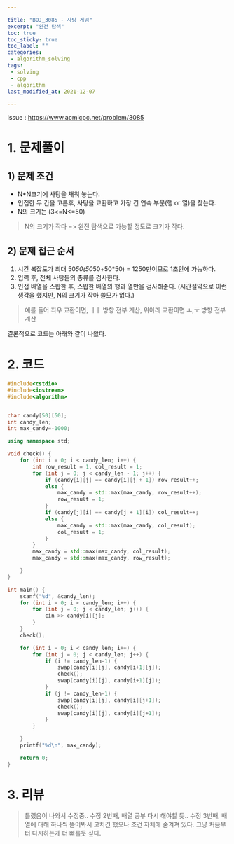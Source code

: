 ```yaml
---

title: "BOJ_3085 - 사탕 게임"  
excerpt: "완전 탐색"  
toc: true  
toc_sticky: true  
toc_label: ""  
categories:  
 - algorithm_solving  
tags:  
 - solving  
 - cpp  
 - algorithm
last_modified_at: 2021-12-07

---
```


Issue : <https://www.acmicpc.net/problem/3085>

# 1. 문제풀이  

## 1) 문제 조건

- N*N크기에 사탕을 채워 놓는다.  
- 인접한 두 칸을 고른후, 사탕을 교환하고 가장 긴 연속 부분(행 or 열)을 찾는다.  
- N의 크기는 (3<=N<=50)  

> N의 크기가 작다 => 완전 탐색으로 가능할 정도로 크기가 작다.  

## 2) 문제 접근 순서

1. 시간 복잡도가 최대 50*50(50*50+50*50) = 1250만이므로 1초안에 가능하다.  
2. 입력 후, 전체 사탕들의 종류를 검사한다.
3. 인접 배열을 스왑한 후, 스왑한 배열의 행과 열만을 검사해준다. (시간절약으로 이런 생각을 했지만, N의 크기가 작아 쓸모가 없다.)  

> 예를 들어 좌우 교환이면, ㅓㅏ 방향 전부 계산, 위아래 교환이면 ㅗ,ㅜ 방향 전부 계산  

결론적으로 코드는 아래와 같이 나왔다.  

# 2. 코드

```cpp
#include<cstdio>
#include<iostream>
#include<algorithm>


char candy[50][50];
int candy_len;
int max_candy=-1000;

using namespace std;

void check() {
	for (int i = 0; i < candy_len; i++) {
		int row_result = 1, col_result = 1;
		for (int j = 0; j < candy_len - 1; j++) {
			if (candy[i][j] == candy[i][j + 1]) row_result++;
			else {
				max_candy = std::max(max_candy, row_result++);
				row_result = 1;
			}
			if (candy[j][i] == candy[j + 1][i]) col_result++;
			else {
				max_candy = std::max(max_candy, col_result);
				col_result = 1;
			}
		}
		max_candy = std::max(max_candy, col_result);
		max_candy = std::max(max_candy, row_result);

	}
}

int main() {
	scanf("%d", &candy_len);
	for (int i = 0; i < candy_len; i++) {
		for (int j = 0; j < candy_len; j++) {
			cin >> candy[i][j];
		}
	}
	check();

	for (int i = 0; i < candy_len; i++) {
		for (int j = 0; j < candy_len; j++) {
			if (i != candy_len-1) {
				swap(candy[i][j], candy[i+1][j]);
				check();
				swap(candy[i][j], candy[i+1][j]);
			}
			if (j != candy_len-1) {
				swap(candy[i][j], candy[i][j+1]);
				check();
				swap(candy[i][j], candy[i][j+1]);
			}
		}

	}
	printf("%d\n", max_candy);

	return 0;
}
```
# 3. 리뷰
> 틀렸음이 나와서 수정중..
> 수정 2번째, 배열 공부 다시 해야할 듯..
> 수정 3번째, 배열에 대해 하나씩 뜯어봐서 고치긴 했으나 조건 자체에 숨겨져 있다.
> 그냥 처음부터 다시하는게 더 빠를듯 싶다.